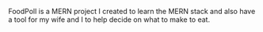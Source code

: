 FoodPoll is a MERN project I created to learn the MERN stack and also have a tool
for my wife and I to help decide on what to make to eat.
